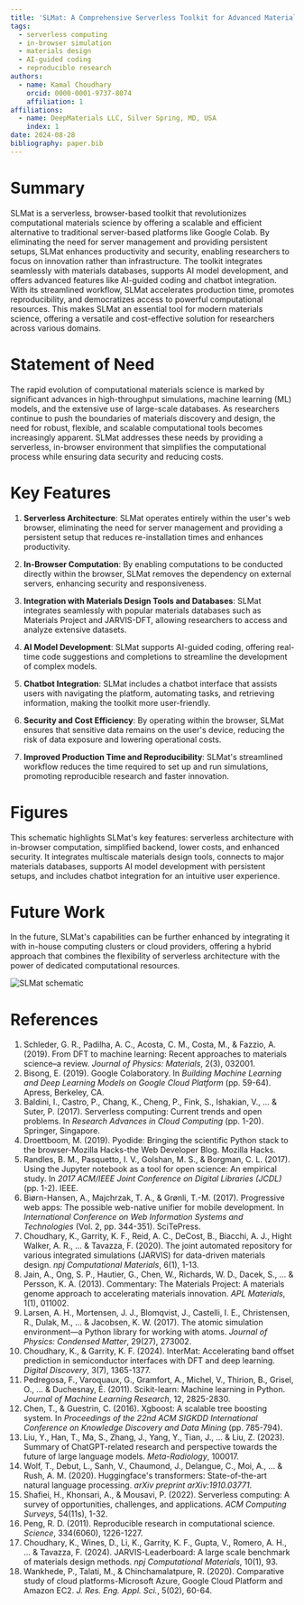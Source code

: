 ```yaml
---
title: 'SLMat: A Comprehensive Serverless Toolkit for Advanced Materials Design'
tags:
  - serverless computing
  - in-browser simulation
  - materials design
  - AI-guided coding
  - reproducible research
authors:
  - name: Kamal Choudhary
    orcid: 0000-0001-9737-8074
    affiliation: 1
affiliations:
  - name: DeepMaterials LLC, Silver Spring, MD, USA
    index: 1
date: 2024-08-28
bibliography: paper.bib
---
```


# Summary

SLMat is a serverless, browser-based toolkit that revolutionizes computational materials science by offering a scalable and efficient alternative to traditional server-based platforms like Google Colab. By eliminating the need for server management and providing persistent setups, SLMat enhances productivity and security, enabling researchers to focus on innovation rather than infrastructure. The toolkit integrates seamlessly with materials databases, supports AI model development, and offers advanced features like AI-guided coding and chatbot integration. With its streamlined workflow, SLMat accelerates production time, promotes reproducibility, and democratizes access to powerful computational resources. This makes SLMat an essential tool for modern materials science, offering a versatile and cost-effective solution for researchers across various domains.

# Statement of Need

The rapid evolution of computational materials science is marked by significant advances in high-throughput simulations, machine learning (ML) models, and the extensive use of large-scale databases. As researchers continue to push the boundaries of materials discovery and design, the need for robust, flexible, and scalable computational tools becomes increasingly apparent. SLMat addresses these needs by providing a serverless, in-browser environment that simplifies the computational process while ensuring data security and reducing costs.

# Key Features

1. **Serverless Architecture**: SLMat operates entirely within the user's web browser, eliminating the need for server management and providing a persistent setup that reduces re-installation times and enhances productivity.

2. **In-Browser Computation**: By enabling computations to be conducted directly within the browser, SLMat removes the dependency on external servers, enhancing security and responsiveness.

3. **Integration with Materials Design Tools and Databases**: SLMat integrates seamlessly with popular materials databases such as Materials Project and JARVIS-DFT, allowing researchers to access and analyze extensive datasets.

4. **AI Model Development**: SLMat supports AI-guided coding, offering real-time code suggestions and completions to streamline the development of complex models.

5. **Chatbot Integration**: SLMat includes a chatbot interface that assists users with navigating the platform, automating tasks, and retrieving information, making the toolkit more user-friendly.

6. **Security and Cost Efficiency**: By operating within the browser, SLMat ensures that sensitive data remains on the user's device, reducing the risk of data exposure and lowering operational costs.

7. **Improved Production Time and Reproducibility**: SLMat's streamlined workflow reduces the time required to set up and run simulations, promoting reproducible research and faster innovation.

# Figures


This schematic highlights SLMat's key features: serverless architecture with in-browser computation, simplified backend, lower costs, and enhanced security. It integrates multiscale materials design tools, connects to major materials databases, supports AI model development with persistent setups, and includes chatbot integration for an intuitive user experience.



# Future Work

In the future, SLMat's capabilities can be further enhanced by integrating it with in-house computing clusters or cloud providers, offering a hybrid approach that combines the flexibility of serverless architecture with the power of dedicated computational resources.

![SLMat schematic](https://github.com/deepmaterials/slmat/edit/main/paper/slmat.png)

# References

1. Schleder, G. R., Padilha, A. C., Acosta, C. M., Costa, M., & Fazzio, A. (2019). From DFT to machine learning: Recent approaches to materials science–a review. *Journal of Physics: Materials*, 2(3), 032001.
2. Bisong, E. (2019). Google Colaboratory. In *Building Machine Learning and Deep Learning Models on Google Cloud Platform* (pp. 59-64). Apress, Berkeley, CA.
3. Baldini, I., Castro, P., Chang, K., Cheng, P., Fink, S., Ishakian, V., ... & Suter, P. (2017). Serverless computing: Current trends and open problems. In *Research Advances in Cloud Computing* (pp. 1-20). Springer, Singapore.
4. Droettboom, M. (2019). Pyodide: Bringing the scientific Python stack to the browser-Mozilla Hacks-the Web Developer Blog. Mozilla Hacks.
5. Randles, B. M., Pasquetto, I. V., Golshan, M. S., & Borgman, C. L. (2017). Using the Jupyter notebook as a tool for open science: An empirical study. In *2017 ACM/IEEE Joint Conference on Digital Libraries (JCDL)* (pp. 1-2). IEEE.
6. Biørn-Hansen, A., Majchrzak, T. A., & Grønli, T.-M. (2017). Progressive web apps: The possible web-native unifier for mobile development. In *International Conference on Web Information Systems and Technologies* (Vol. 2, pp. 344-351). SciTePress.
7. Choudhary, K., Garrity, K. F., Reid, A. C., DeCost, B., Biacchi, A. J., Hight Walker, A. R., ... & Tavazza, F. (2020). The joint automated repository for various integrated simulations (JARVIS) for data-driven materials design. *npj Computational Materials*, 6(1), 1-13.
8. Jain, A., Ong, S. P., Hautier, G., Chen, W., Richards, W. D., Dacek, S., ... & Persson, K. A. (2013). Commentary: The Materials Project: A materials genome approach to accelerating materials innovation. *APL Materials*, 1(1), 011002.
9. Larsen, A. H., Mortensen, J. J., Blomqvist, J., Castelli, I. E., Christensen, R., Dulak, M., ... & Jacobsen, K. W. (2017). The atomic simulation environment—a Python library for working with atoms. *Journal of Physics: Condensed Matter*, 29(27), 273002.
10. Choudhary, K., & Garrity, K. F. (2024). InterMat: Accelerating band offset prediction in semiconductor interfaces with DFT and deep learning. *Digital Discovery*, 3(7), 1365-1377.
11. Pedregosa, F., Varoquaux, G., Gramfort, A., Michel, V., Thirion, B., Grisel, O., ... & Duchesnay, É. (2011). Scikit-learn: Machine learning in Python. *Journal of Machine Learning Research*, 12, 2825-2830.
12. Chen, T., & Guestrin, C. (2016). Xgboost: A scalable tree boosting system. In *Proceedings of the 22nd ACM SIGKDD International Conference on Knowledge Discovery and Data Mining* (pp. 785-794).
13. Liu, Y., Han, T., Ma, S., Zhang, J., Yang, Y., Tian, J., ... & Liu, Z. (2023). Summary of ChatGPT-related research and perspective towards the future of large language models. *Meta-Radiology*, 100017.
14. Wolf, T., Debut, L., Sanh, V., Chaumond, J., Delangue, C., Moi, A., ... & Rush, A. M. (2020). Huggingface's transformers: State-of-the-art natural language processing. *arXiv preprint arXiv:1910.03771*.
15. Shafiei, H., Khonsari, A., & Mousavi, P. (2022). Serverless computing: A survey of opportunities, challenges, and applications. *ACM Computing Surveys*, 54(11s), 1-32.
16. Peng, R. D. (2011). Reproducible research in computational science. *Science*, 334(6060), 1226-1227.
17. Choudhary, K., Wines, D., Li, K., Garrity, K. F., Gupta, V., Romero, A. H., ... & Tavazza, F. (2024). JARVIS-Leaderboard: A large scale benchmark of materials design methods. *npj Computational Materials*, 10(1), 93.
18. Wankhede, P., Talati, M., & Chinchamalatpure, R. (2020). Comparative study of cloud platforms-Microsoft Azure, Google Cloud Platform and Amazon EC2. *J. Res. Eng. Appl. Sci.*, 5(02), 60-64.
